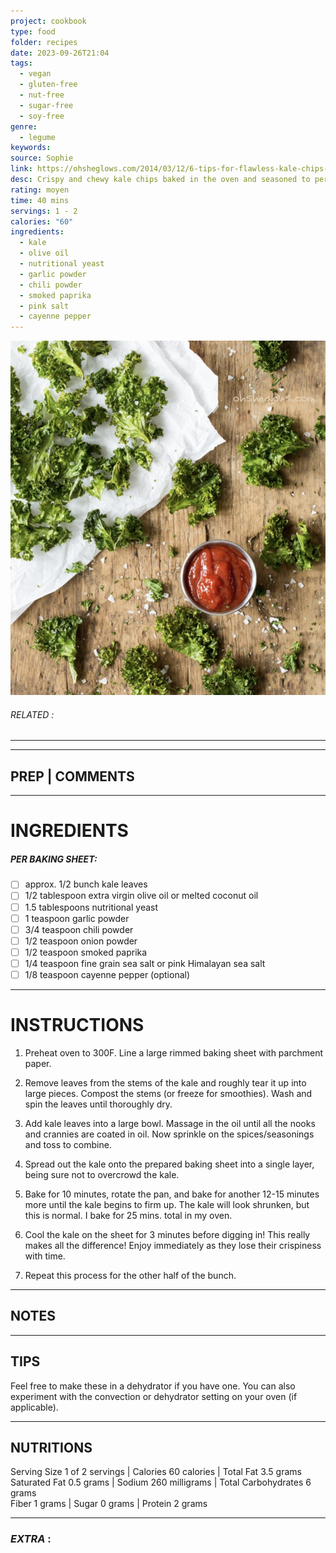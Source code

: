 ```yaml
---
project: cookbook
type: food
folder: recipes
date: 2023-09-26T21:04
tags:
  - vegan
  - gluten-free
  - nut-free
  - sugar-free
  - soy-free
genre:
  - legume
keywords: 
source: Sophie
link: https://ohsheglows.com/2014/03/12/6-tips-for-flawless-kale-chips-all-dressed-kale-chips-recipe/#ixzz48Hnn0DJ9
desc: Crispy and chewy kale chips baked in the oven and seasoned to perfection. Enjoy these as a healthy alternative to potato chips.
rating: moyen
time: 40 mins
servings: 1 - 2
calories: "60"
ingredients:
  - kale
  - olive oil
  - nutritional yeast
  - garlic powder
  - chili powder
  - smoked paprika
  - pink salt
  - cayenne pepper
---
```


![IMAGE](image_413.png)

###### *RELATED* : 
---


---
## PREP | COMMENTS



---
# INGREDIENTS

##### **PER BAKING SHEET:**

- [ ] approx. 1/2 bunch kale leaves
- [ ] 1/2 tablespoon extra virgin olive oil or melted coconut oil
- [ ] 1.5 tablespoons nutritional yeast
- [ ] 1 teaspoon garlic powder
- [ ] 3/4 teaspoon chili powder
- [ ] 1/2 teaspoon onion powder
- [ ] 1/2 teaspoon smoked paprika
- [ ] 1/4 teaspoon fine grain sea salt or pink Himalayan sea salt
- [ ] 1/8 teaspoon cayenne pepper (optional)

---
# INSTRUCTIONS

1. Preheat oven to 300F. Line a large rimmed baking sheet with parchment paper.
    
2. Remove leaves from the stems of the kale and roughly tear it up into large pieces. Compost the stems (or freeze for smoothies). Wash and spin the leaves until thoroughly dry.
    
3. Add kale leaves into a large bowl. Massage in the oil until all the nooks and crannies are coated in oil. Now sprinkle on the spices/seasonings and toss to combine.
    
4. Spread out the kale onto the prepared baking sheet into a single layer, being sure not to overcrowd the kale.
    
5. Bake for 10 minutes, rotate the pan, and bake for another 12-15 minutes more until the kale begins to firm up. The kale will look shrunken, but this is normal. I bake for 25 mins. total in my oven.
    
6. Cool the kale on the sheet for 3 minutes before digging in! This really makes all the difference! Enjoy immediately as they lose their crispiness with time.
    
7. Repeat this process for the other half of the bunch.

---
## NOTES



---
## TIPS

Feel free to make these in a dehydrator if you have one. You can also experiment with the convection or dehydrator setting on your oven (if applicable).

---
## NUTRITIONS

Serving Size 1 of 2 servings | Calories 60 calories | Total Fat 3.5 grams  
Saturated Fat 0.5 grams | Sodium 260 milligrams | Total Carbohydrates 6 grams  
Fiber 1 grams | Sugar 0 grams | Protein 2 grams

---
### *EXTRA* :



